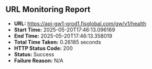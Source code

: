 ## URL Monitoring Report

- **URL:** https://api-gw1-prod1.fisglobal.com/gw/v1/health
- **Start Time:** 2025-05-20T17:46:13.096169
- **End Time:** 2025-05-20T17:46:13.358019
- **Total Time Taken:** 0.26185 seconds
- **HTTP Status Code:** 200
- **Status:** Success
- **Failure Reason:** N/A

